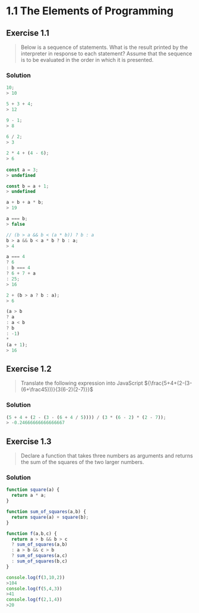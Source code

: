 # 1.1 The Elements of Programming

## Exercise 1.1
> Below is a sequence of statements. What is the result printed by the interpreter in response to each statement? Assume that the sequence is to be evaluated in the order in which it is presented.
### Solution
```js
10;
> 10

5 + 3 + 4;
> 12

9 - 1;
> 8
 
6 / 2;
> 3

2 * 4 + (4 - 6);
> 6
 
const a = 3;
> undefined

const b = a + 1;
> undefined

a + b + a * b;
> 19

a === b;
> false

// (b > a && b < (a * b)) ? b : a
b > a && b < a * b ? b : a;
> 4 

a === 4
? 6
: b === 4
? 6 + 7 + a
: 25;
> 16

2 + (b > a ? b : a);
> 6 

(a > b
? a
: a < b
? b
: -1)
*
(a + 1);
> 16
```

## Exercise 1.2
> Translate the following expression into JavaScript
> ${\frac{5+4+(2-(3-(6+\frac45)))}{3(6-2)(2-7)}}$
### Solution
```js
(5 + 4 + (2 - (3 - (6 + 4 / 5)))) / (3 * (6 - 2) * (2 - 7));
> -0.24666666666666667
```

## Exercise 1.3
> Declare a function that takes three numbers as arguments and returns the sum of the squares of the two larger numbers.
### Solution
```js
function square(a) {
  return a * a;
}

function sum_of_squares(a,b) {
  return square(a) + square(b);
}

function f(a,b,c) {
  return a > b && b > c
  ? sum_of_squares(a,b)
  : a > b && c > b
  ? sum_of_squares(a,c)
  : sum_of_squares(b,c)
}

console.log(f(3,10,2))
>104
console.log(f(5,4,3))
>41
console.log(f(2,1,4))
>20
```
